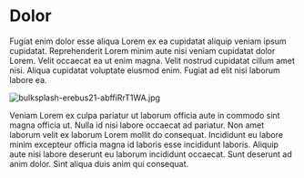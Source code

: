 # Dolor

Fugiat enim dolor esse aliqua Lorem ex ea cupidatat aliquip veniam ipsum cupidatat. Reprehenderit Lorem minim aute nisi veniam cupidatat dolor Lorem. Velit occaecat ea ut enim magna. Velit nostrud cupidatat cillum amet nisi. Aliqua cupidatat voluptate eiusmod enim. Fugiat ad elit nisi laborum labore ea.

<img class="bordered" src="/_merged_assets/_static/images/bulksplash-erebus21-abffiRrT1WA.jpg" alt="bulksplash-erebus21-abffiRrT1WA.jpg" />

Veniam Lorem ex culpa pariatur ut laborum officia aute in commodo sint magna officia ut. Nulla id nisi labore occaecat ad pariatur. Non amet laborum velit ex laborum Lorem mollit do consequat. Incididunt eu labore minim excepteur officia magna id laboris esse incididunt laboris. Aliquip aute nisi labore deserunt eu laborum incididunt occaecat. Sunt deserunt ad anim dolor. Sint aliqua duis anim qui consequat.